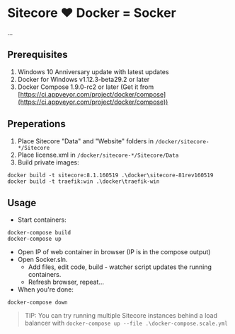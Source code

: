 # Sitecore :heart: Docker = Socker

...

## Prerequisites

1. Windows 10 Anniversary update with latest updates
2. Docker for Windows v1.12.3-beta29.2 or later
3. Docker Compose 1.9.0-rc2 or later (Get it from [https://ci.appveyor.com/project/docker/compose](https://ci.appveyor.com/project/docker/compose))

## Preperations

1. Place Sitecore "Data" and "Website" folders in `/docker/sitecore-*/Sitecore`
2. Place license.xml in `/docker/sitecore-*/Sitecore/Data`
3. Build private images:

````
docker build -t sitecore:8.1.160519 .\docker\sitecore-81rev160519
docker build -t traefik:win .\docker\traefik-win
````

## Usage

- Start containers:

````
docker-compose build
docker-compose up
````
- Open IP of web container in browser (IP is in the compose output)
- Open Socker.sln.
	- Add files, edit code, build - watcher script updates the running containers.
	- Refresh browser, repeat...
- When you're done:

````
docker-compose down
````

>TIP: You can try running multiple Sitecore instances behind a load balancer with `docker-compose up --file .\docker-compose.scale.yml`